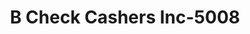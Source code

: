 ---
f_zip-code: 72745
f_state-code: AR
title: B Check Cashers Inc-5008
f_phone: 479-770-5550
f_city-only: Lowell
f_address: 200 S Bloomington Street Lowell
f_location-unique-id: '5008'
slug: b-check-cashers-inc-5008
updated-on: '2024-05-30T13:46:58.046Z'
created-on: '2024-05-30T13:36:59.803Z'
published-on: '2024-05-30T13:54:32.469Z'
f_city-state: cms/city/lowell-ar.md
f_company: cms/company/b-check-cashers-inc.md
f_state: cms/state/arkansas.md
layout: '[payday-loan].html'
tags: payday-loan
---